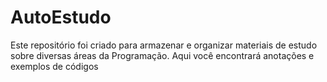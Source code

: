 # AutoEstudo

Este repositório foi criado para armazenar e organizar materiais de estudo sobre diversas áreas da Programação. Aqui você encontrará anotações e exemplos de códigos
